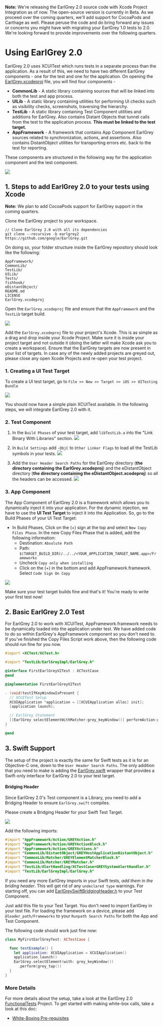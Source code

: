 **Note:** We're releasing the EarlGrey 2.0 source code with Xcode Project Integration
as of now. The open-source version is currently in Beta. As we proceed over the
coming quarters, we'll add support for CocoaPods and Carthage as well. Please
peruse the code and do bring forward any issues or concerns you might have with
migrating your EarlGrey 1.0 tests to 2.0. We're looking forward to provide
improvements over the following quarters.

# Using EarlGrey 2.0

EarlGrey 2.0 uses XCUITest which runs tests in a separate process than the
application. As a result of this, we need to have two different EarlGrey
components - one for the test and one for the application. On opening the
[EarlGrey.xcodeproj](../EarlGrey.xcodeproj) file, you will find four components -

*   **CommonLib** - A static library containing sources that will be linked into
    both the test and app process.
*   **UILib** - A static library containing utilities for performing UI checks
    such as visibility checks, screenshots, traversing the hierarchy.
*   **TestLib** - A static library containing Test Component utilities and
    additions for EarlGrey. Also contains Distant Objects that tunnel calls from
    the test to the application process. **This must be linked to the test
    target.**
*   **AppFramework** - A framework that contains App Component EarlGrey sources
    related to synchronization, actions, and assertions. Also contains
    DistantObject utilities for transporting errors etc. back to the test for
    reporting.

  These components are structured in the following way for the application component
  and the test component.

<img src="images/components.png">

## 1. Steps to add EarlGrey 2.0 to your tests using Xcode

**Note:** We plan to add CocoaPods support for EarlGrey support in the coming
quarters.

Clone the EarlGrey project to your workspace.

```
// Clone EarlGrey 2.0 with all its dependencies
git clone --recursive -b earlgrey2 https://github.com/google/EarlGrey.git
```

On doing so, your folder structure inside the EarlGrey repository should look
like the following:

```
AppFramework/
CommonLib/
TestLib/
UILib/
Tests/
fishhook/
eDistantObject/
README.md
LICENSE
EarlGrey.xcodeproj
```

Open the `EarlGrey.xcodeproj` file and ensure that the `AppFramework` and the `TestLib` target
build.

<img src="images/targets.png">

Add the `EarlGrey.xcodeproj` file to your project's Xcode. This is as simple as
a drag and drop inside your Xcode Project. Make sure it is inside your project target
and not outside it (doing the latter will make Xcode ask you to create a workspace).
Ensure that the EarlGrey targets are now present in your list of targets. In case any
of the newly added projects are greyed out, please close any open Xcode Projects
and re-open your test project.

### 1. Creating a UI Test Target

To create a UI test target, go to `File >> New >> Target >> iOS >> UITesting
Bundle`

<img src="images/uiTestingBundle.png">

You should now have a simple plain XCUITest available. In the following steps,
we will integrate EarlGrey 2.0 with it.

### 2. Test Component

1.  In the `Build Phases` of your test target, add `libTestLib.a` into the "Link
    Binary With Libraries" section.
    <img src="images/testsTargetBuildPhases.png">

2.  In `Build Settings` add `-ObjC` to `Other Linker Flags` to load all the
    TestLib symbols in your tests. <img src="images/otherLinkerFlag.png">

3.  Add the `User Header Search Paths` for the EarlGrey directory (**the
    directory containing the EarlGrey.xcodeproj**) and the eDistantObject
    directory (**the directory containing the eDistantObject.xcodeproj**) so all
    the headers can be accessed. <img src="images/userHeaderSearchPath.png">

### 3. App Component

The App Component of EarlGrey 2.0 is a framework which allows you to dynamically
inject it into your application. For the dynamic injection, we have to use the
**UI Test Target** to inject it into the Application. So, go to the Build Phases
of your UI Test Target:

*   In Build Phases, Click on the (+) sign at the top and select `New Copy Files
    Phase`. In the new Copy Files Phase that is added, add the following
    information:
    *   Destination: `Absolute Path`
    *   Path:
        `$(TARGET_BUILD_DIR)/../../<YOUR_APPLICATION_TARGET_NAME.app>/Frameworks`
    *   Uncheck `Copy only when installing`
    *   Click on the (+) in the bottom and add AppFramework.framework. Select
        `Code Sign On Copy`

<img src="images/appframeworkBuildPhase.png">

Make sure your test target builds fine and that's it! You're ready to write your
first test now!

## 2. Basic EarlGrey 2.0 Test

For EarlGrey 2.0 to work with XCUITest, AppFramework.framework needs to be
dynamically loaded into the application under test. We have added code to do so
within EarlGrey's AppFramework component so you don't need to. If you've
finished the Copy Files Script work above, then the following code should run
fine for you now.

```objective-c
#import <XCTest/XCTest.h>

#import "TestLib/EarlGreyImpl/EarlGrey.h"

@interface FirstEarlGreyV2Test : XCTestCase
@end

@implementation FirstEarlGreyV2Test

- (void)testIfKeyWindowIsPresent {
  // XCUITest Setup
  XCUIApplication *application = [[XCUIApplication alloc] init];
  [application launch];

  // EarlGrey Statement
  [[EarlGrey selectElementWithMatcher:grey_keyWindow()] performAction:grey_tap()];
}

@end
```

## 3. Swift Support

The setup of the project is exactly the same for Swift tests as it is for an
Objective-C one, down to the `User Header Search Paths`. The only addition that
you need to make is adding the [EarlGrey.swift](../TestLib/Swift/EarlGrey.swift)
wrapper that provides a Swift-only interface for EarlGrey 2.0 to your test
target.

#### Bridging Header

Since EarlGrey 2.0's Test component is a Library, you need to add a Bridging
Header to ensure `EarlGrey.swift` compiles.

Please create a Bridging Header for your Swift Test Target.

<img src="images/swiftBridgingHeader.png">

Add the following imports:

```objective-c
#import "AppFramework/Action/GREYAction.h"
#import "AppFramework/Action/GREYActionBlock.h"
#import "AppFramework/Action/GREYActions.h"
#import "CommonLib/DistantObject/GREYHostApplicationDistantObject.h"
#import "CommonLib/Matcher/GREYElementMatcherBlock.h"
#import "CommonLib/Matcher/GREYMatcher.h"
#import "TestLib/AlertHandling/XCTestCase+GREYSystemAlertHandler.h"
#import "TestLib/EarlGreyImpl/EarlGrey.h"
```

If you need any more EarlGrey imports in your Swift tests, *add them in the briding
header*. This will get rid of any `undeclared type` warnings. For starting off, you
can add [EarlGreySwiftBridgingHeader.h](../TestLib/Swift/EarlGreySwiftBridgingHeader.h)
to your Test Component.

Just add this file to your Test Target. You don't need to import EarlGrey in
your test file. For loading the framework on a device, please add
`@loader_path/Frameworks` to your `Runpath Search Paths` for both the App and
Test Component.

The following code should work just fine now:

```swift
class MyFirstEarlGreyTest: XCTestCase {

  func testExample() {
    let application: XCUIApplication = XCUIApplication()
    application.launch()
    EarlGrey.selectElement(with: grey_keyWindow())
      .perform(grey_tap())
  }
}
```

### More Details

For more details about the setup, take a look at the EarlGrey 2.0
[FunctionalTests](../Tests/FunctionalTests/docs/setup.md) Project. To get
started with making white-box calls, take a look at this doc:

*   [White-Boxing Pre-requisites](white-boxing-setup-guide.md)
